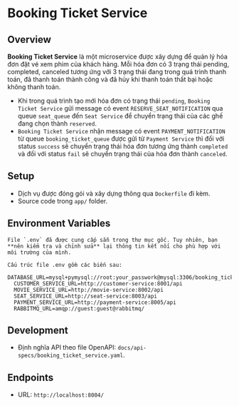 # Booking Ticket Service
 
 ## Overview
 **Booking Ticket Service** là một microservice được xây dựng để quản lý hóa đơn đặt vé xem phim của khách hàng. Mỗi hóa đơn có 3 trạng thái pending, completed, canceled tương ứng với 3 trạng thái đang trong quá trình thanh toán, đã thanh toán thành công và đã hủy khi thanh toán thất bại hoặc không thanh toán.
 - Khi trong quá trình tạo mới hóa đơn có trạng thái `pending`, `Booking Ticket Service` gửi message có event `RESERVE_SEAT_NOTIFICATION` qua queue `seat_queue` đến `Seat Service` để chuyển trạng thái của các ghế đang chọn thành `reserved`.
 - `Booking Ticket Service` nhận message có event `PAYMENT_NOTIFICATION` từ queue `booking_ticket_queue` được gửi từ `Payment Service` thì đối với status `success` sẽ chuyển trạng thái hóa đơn tương ứng thành `completed` và đối với status `fail` sẽ chuyển trạng thái của hóa đơn  thành `canceled`.

 ## Setup
 - Dịch vụ được đóng gói và xây dựng thông qua `Dockerfile` đi kèm.
 - Source code trong `app/` folder.

 ## Environment Variables
    File `.env` đã được cung cấp sẵn trong thư mục gốc. Tuy nhiên, bạn **nên kiểm tra và chỉnh sửa** lại thông tin kết nối cho phù hợp với môi trường của mình.

    Cấu trúc file .env gồm các biến sau:
      DATABASE_URL=mysql+pymysql://root:your_passwork@mysql:3306/booking_ticket_service
      CUSTOMER_SERVICE_URL=http://customer-service:8001/api
      MOVIE_SERVICE_URL=http://movie-service:8002/api
      SEAT_SERVICE_URL=http://seat-service:8003/api
      PAYMENT_SERVICE_URL=http://payment-service:8005/api
      RABBITMQ_URL=amqp://guest:guest@rabbitmq/

 ## Development
 - Định nghĩa API theo file OpenAPI: `docs/api-specs/booking_ticket_service.yaml`.
 
 ## Endpoints
 - URL: `http://localhost:8004/`
